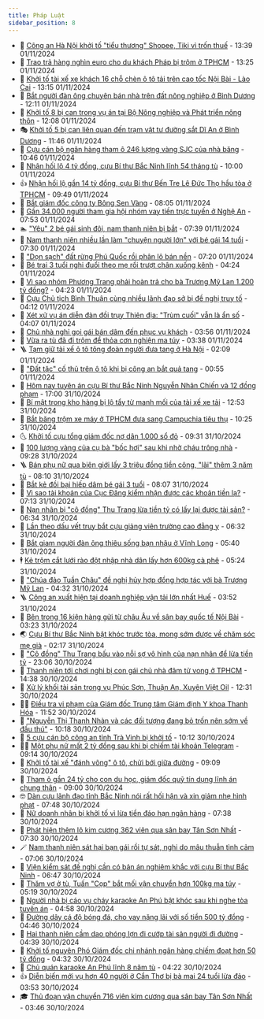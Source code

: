 ```yaml
---
title: Pháp Luật
sidebar_position: 8
---
```


<!-- dantri-phap-luat:START -->
- 🌊 [Công an Hà Nội khởi tố &quot;tiểu thương&quot; Shopee, Tiki vì trốn thuế](https://dantri.com.vn/phap-luat/cong-an-ha-noi-khoi-to-tieu-thuong-shopee-tiki-vi-tron-thue-20241101203244606.htm) - 13:39 01/11/2024
- 🐲 [Trao trả hàng nghìn euro cho du khách Pháp bị trộm ở TPHCM](https://dantri.com.vn/phap-luat/trao-tra-hang-nghin-euro-cho-du-khach-phap-bi-trom-o-tphcm-20241101194426484.htm) - 13:25 01/11/2024
- 🌁 [Khởi tố tài xế xe khách 16 chỗ chèn ô tô tải trên cao tốc Nội Bài - Lào Cai](https://dantri.com.vn/phap-luat/khoi-to-tai-xe-xe-khach-16-cho-chen-o-to-tai-tren-cao-toc-noi-bai-lao-cai-20241101201210224.htm) - 13:15 01/11/2024
- 🎃 [Bắt người đàn ông chuyên bán nhà trên đất nông nghiệp ở Bình Dương](https://dantri.com.vn/phap-luat/bat-nguoi-dan-ong-chuyen-ban-nha-tren-dat-nong-nghiep-o-binh-duong-20241101175552857.htm) - 12:11 01/11/2024
- 🦅 [Khởi tố 8 bị can trong vụ án tại Bộ Nông nghiệp và Phát triển nông thôn](https://dantri.com.vn/phap-luat/khoi-to-8-bi-can-trong-vu-an-tai-bo-nong-nghiep-va-phat-trien-nong-thon-20241101190415696.htm) - 12:08 01/11/2024
- 🎭 [Khởi tố 5 bị can liên quan đến trạm vật tư đường sắt Dĩ An ở Bình Dương](https://dantri.com.vn/phap-luat/khoi-to-5-bi-can-lien-quan-den-tram-vat-tu-duong-sat-di-an-o-binh-duong-20241101181510258.htm) - 11:46 01/11/2024
- 🤗 [Cựu cán bộ ngân hàng tham ô 246 lượng vàng SJC của nhà băng](https://dantri.com.vn/phap-luat/cuu-can-bo-ngan-hang-tham-o-246-luong-vang-sjc-cua-nha-bang-20241101174300503.htm) - 10:46 01/11/2024
- 🚀 [Nhận hối lộ 4 tỷ đồng, cựu Bí thư Bắc Ninh lĩnh 54 tháng tù](https://dantri.com.vn/phap-luat/nhan-hoi-lo-4-ty-dong-cuu-bi-thu-bac-ninh-linh-54-thang-tu-20241101105902023.htm) - 10:00 01/11/2024
- 👍 [Nhận hối lộ gần 14 tỷ đồng, cựu Bí thư Bến Tre Lê Đức Thọ hầu tòa ở TPHCM](https://dantri.com.vn/phap-luat/nhan-hoi-lo-gan-14-ty-dong-cuu-bi-thu-ben-tre-le-duc-tho-hau-toa-o-tphcm-20241101163355934.htm) - 09:49 01/11/2024
- 🧐 [Bắt giám đốc công ty Bông Sen Vàng](https://dantri.com.vn/phap-luat/bat-giam-doc-cong-ty-bong-sen-vang-20241101115644948.htm) - 08:05 01/11/2024
- 🫶 [Gần 34.000 người tham gia hội nhóm vay tiền trực tuyến ở Nghệ An](https://dantri.com.vn/phap-luat/gan-34000-nguoi-tham-gia-hoi-nhom-vay-tien-truc-tuyen-o-nghe-an-20241101131651104.htm) - 07:53 01/11/2024
- 🏊 [&quot;Yêu&quot; 2 bé gái sinh đôi, nam thanh niên bị bắt](https://dantri.com.vn/phap-luat/yeu-2-be-gai-sinh-doi-nam-thanh-nien-bi-bat-20241101122020541.htm) - 07:39 01/11/2024
- 🌋 [Nam thanh niên nhiều lần làm &quot;chuyện người lớn&quot; với bé gái 14 tuổi](https://dantri.com.vn/phap-luat/nam-thanh-nien-nhieu-lan-lam-chuyen-nguoi-lon-voi-be-gai-14-tuoi-20241101141957970.htm) - 07:30 01/11/2024
- 👹 [&quot;Dọn sạch&quot; đất rừng Phú Quốc rồi phân lô bán nền](https://dantri.com.vn/phap-luat/don-sach-dat-rung-phu-quoc-roi-phan-lo-ban-nen-20241101113740416.htm) - 07:20 01/11/2024
- 🫣 [Bé trai 3 tuổi nghi đuổi theo mẹ rồi trượt chân xuống kênh](https://dantri.com.vn/phap-luat/be-trai-3-tuoi-nghi-duoi-theo-me-roi-truot-chan-xuong-kenh-20241101104228137.htm) - 04:24 01/11/2024
- 🎃 [Vì sao nhóm Phương Trang phải hoàn trả cho bà Trương Mỹ Lan 1.200 tỷ đồng?](https://dantri.com.vn/phap-luat/vi-sao-nhom-phuong-trang-phai-hoan-tra-cho-ba-truong-my-lan-1200-ty-dong-20241101103307274.htm) - 04:23 01/11/2024
- 🌝 [Cựu Chủ tịch Bình Thuận cùng nhiều lãnh đạo sở bị đề nghị truy tố](https://dantri.com.vn/phap-luat/cuu-chu-tich-binh-thuan-cung-nhieu-lanh-dao-so-bi-de-nghi-truy-to-20241101105801091.htm) - 04:12 01/11/2024
- 🚀 [Xét xử vụ án diễn đàn đồi trụy Thiên địa: &quot;Trùm cuối&quot; vẫn là ẩn số](https://dantri.com.vn/phap-luat/xet-xu-vu-an-dien-dan-doi-truy-thien-dia-trum-cuoi-van-la-an-so-20241101101134461.htm) - 04:07 01/11/2024
- 🥷 [Chủ nhà nghỉ gọi gái bán dâm đến phục vụ khách](https://dantri.com.vn/phap-luat/chu-nha-nghi-goi-gai-ban-dam-den-phuc-vu-khach-20241101103733548.htm) - 03:56 01/11/2024
- 👺 [Vừa ra tù đã đi trộm để thỏa cơn nghiện ma túy](https://dantri.com.vn/phap-luat/vua-ra-tu-da-di-trom-de-thoa-con-nghien-ma-tuy-20241101102423845.htm) - 03:38 01/11/2024
- 🪜 [Tạm giữ tài xế ô tô tông đoàn người đưa tang ở Hà Nội](https://dantri.com.vn/phap-luat/tam-giu-tai-xe-o-to-tong-doan-nguoi-dua-tang-o-ha-noi-20241101090332196.htm) - 02:09 01/11/2024
- 🦄 [&quot;Đất tặc&quot; cố thủ trên ô tô khi bị công an bắt quả tang](https://dantri.com.vn/phap-luat/dat-tac-co-thu-tren-o-to-khi-bi-cong-an-bat-qua-tang-20241101074421763.htm) - 00:55 01/11/2024
- 🦍 [Hôm nay tuyên án cựu Bí thư Bắc Ninh Nguyễn Nhân Chiến và 12 đồng phạm](https://dantri.com.vn/phap-luat/hom-nay-tuyen-an-cuu-bi-thu-bac-ninh-nguyen-nhan-chien-va-12-dong-pham-20241031203950477.htm) - 17:00 31/10/2024
- 🌁 [Bí mật trong kho hàng bị lộ tẩy từ manh mối của tài xế xe tải](https://dantri.com.vn/phap-luat/bi-mat-trong-kho-hang-bi-lo-tay-tu-manh-moi-cua-tai-xe-xe-tai-20241031190837863.htm) - 12:53 31/10/2024
- 💯 [Bắt băng trộm xe máy ở TPHCM đưa sang Campuchia tiêu thụ](https://dantri.com.vn/phap-luat/bat-bang-trom-xe-may-o-tphcm-dua-sang-campuchia-tieu-thu-20241031171852696.htm) - 10:25 31/10/2024
- 🌜 [Khởi tố cựu tổng giám đốc nợ dân 1.000 sổ đỏ](https://dantri.com.vn/phap-luat/khoi-to-cuu-tong-giam-doc-no-dan-1000-so-do-20241031161650132.htm) - 09:31 31/10/2024
- 👹 [100 lượng vàng của cụ bà &quot;bốc hơi&quot; sau khi nhờ cháu trông nhà](https://dantri.com.vn/phap-luat/100-luong-vang-cua-cu-ba-boc-hoi-sau-khi-nho-chau-trong-nha-20241031153115136.htm) - 09:28 31/10/2024
- 🪜 [Bán phụ nữ qua biên giới lấy 3 triệu đồng tiền công, &quot;lãi&quot; thêm 3 năm tù](https://dantri.com.vn/phap-luat/ban-phu-nu-qua-bien-gioi-lay-3-trieu-dong-tien-cong-lai-them-3-nam-tu-20241031142920554.htm) - 08:10 31/10/2024
- 🦩 [Bắt kẻ đồi bại hiếp dâm bé gái 3 tuổi](https://dantri.com.vn/phap-luat/bat-ke-doi-bai-hiep-dam-be-gai-3-tuoi-20241031142645494.htm) - 08:07 31/10/2024
- 💂 [Vì sao tài khoản của Cục Đăng kiểm nhận được các khoản tiền lạ?](https://dantri.com.vn/phap-luat/vi-sao-tai-khoan-cua-cuc-dang-kiem-nhan-duoc-cac-khoan-tien-la-20241031140717428.htm) - 07:13 31/10/2024
- 💃 [Nạn nhân bị &quot;cô đồng&quot; Thu Trang lừa tiền tỷ có lấy lại được tài sản?](https://dantri.com.vn/phap-luat/nan-nhan-bi-co-dong-thu-trang-lua-tien-ty-co-lay-lai-duoc-tai-san-20241031080807585.htm) - 06:34 31/10/2024
- 🧐 [Lần theo dấu vết truy bắt cựu giảng viên trường cao đẳng y](https://dantri.com.vn/phap-luat/lan-theo-dau-vet-truy-bat-cuu-giang-vien-truong-cao-dang-y-20241031120319380.htm) - 06:32 31/10/2024
- 🤗 [Bắt giam người đàn ông thiêu sống bạn nhậu ở Vĩnh Long](https://dantri.com.vn/phap-luat/bat-giam-nguoi-dan-ong-thieu-song-ban-nhau-o-vinh-long-20241031114517969.htm) - 05:40 31/10/2024
- 🕴 [Kẻ trộm cắt lưới rào đột nhập nhà dân lấy hơn 600kg cà phê](https://dantri.com.vn/phap-luat/ke-trom-cat-luoi-rao-dot-nhap-nha-dan-lay-hon-600kg-ca-phe-20241031120005688.htm) - 05:24 31/10/2024
- 🐎 [&quot;Chúa đảo Tuần Châu&quot; đề nghị hủy hợp đồng hợp tác với bà Trương Mỹ Lan](https://dantri.com.vn/phap-luat/chua-dao-tuan-chau-de-nghi-huy-hop-dong-hop-tac-voi-ba-truong-my-lan-20241031100604239.htm) - 04:32 31/10/2024
- 🪜 [Công an xuất hiện tại doanh nghiệp vận tải lớn nhất Huế](https://dantri.com.vn/phap-luat/cong-an-xuat-hien-tai-doanh-nghiep-van-tai-lon-nhat-hue-20241030170557770.htm) - 03:52 31/10/2024
- 🤭 [Bên trong 16 kiện hàng gửi từ châu Âu về sân bay quốc tế Nội Bài](https://dantri.com.vn/phap-luat/ben-trong-16-kien-hang-gui-tu-chau-au-ve-san-bay-quoc-te-noi-bai-20241031085744670.htm) - 03:23 31/10/2024
- 🌏 [Cựu Bí thư Bắc Ninh bật khóc trước tòa, mong sớm được về chăm sóc mẹ già](https://dantri.com.vn/phap-luat/cuu-bi-thu-bac-ninh-bat-khoc-truoc-toa-mong-som-duoc-ve-cham-soc-me-gia-20241031083556998.htm) - 02:17 31/10/2024
- 🎃 [&quot;Cô đồng&quot; Thu Trang bấu vào nỗi sợ vô hình của nạn nhân để lừa tiền tỷ](https://dantri.com.vn/phap-luat/co-dong-thu-trang-bau-vao-noi-so-vo-hinh-cua-nan-nhan-de-lua-tien-ty-20241030114956428.htm) - 23:06 30/10/2024
- 🗽 [Thanh niên tới chơi nghi bị con gái chủ nhà đâm tử vong ở TPHCM](https://dantri.com.vn/phap-luat/thanh-nien-toi-choi-nghi-bi-con-gai-chu-nha-dam-tu-vong-o-tphcm-20241030213157658.htm) - 14:38 30/10/2024
- 🌁 [Xử lý khối tài sản trong vụ Phúc Sơn, Thuận An, Xuyên Việt Oil](https://dantri.com.vn/xa-hoi/xu-ly-khoi-tai-san-trong-vu-phuc-son-thuan-an-xuyen-viet-oil-20241030174019523.htm) - 12:31 30/10/2024
- 🧑‍💻 [Điều tra vi phạm của Giám đốc Trung tâm Giám định Y khoa Thanh Hóa](https://dantri.com.vn/phap-luat/dieu-tra-vi-pham-cua-giam-doc-trung-tam-giam-dinh-y-khoa-thanh-hoa-20241030174212540.htm) - 11:52 30/10/2024
- 🌮 [&quot;Nguyễn Thị Thanh Nhàn và các đối tượng đang bỏ trốn nên sớm về đầu thú&quot;](https://dantri.com.vn/xa-hoi/nguyen-thi-thanh-nhan-va-cac-doi-tuong-dang-bo-tron-nen-som-ve-dau-thu-20241030171018300.htm) - 10:18 30/10/2024
- 🤗 [5 cựu cán bộ công an tỉnh Trà Vinh bị khởi tố](https://dantri.com.vn/phap-luat/5-cuu-can-bo-cong-an-tinh-tra-vinh-bi-khoi-to-20241030162007650.htm) - 10:12 30/10/2024
- 👨‍🏫 [Một phụ nữ mất 2 tỷ đồng sau khi bị chiếm tài khoản Telegram](https://dantri.com.vn/phap-luat/mot-phu-nu-mat-2-ty-dong-sau-khi-bi-chiem-tai-khoan-telegram-20241030144631476.htm) - 09:14 30/10/2024
- 🎉 [Khởi tố tài xế &quot;đánh võng&quot; ô tô, chửi bới giữa đường](https://dantri.com.vn/phap-luat/khoi-to-tai-xe-danh-vong-o-to-chui-boi-giua-duong-20241030154935817.htm) - 09:09 30/10/2024
- 🤗 [Tham ô gần 24 tỷ cho con du học, giám đốc quỹ tín dụng lĩnh án chung thân](https://dantri.com.vn/phap-luat/tham-o-gan-24-ty-cho-con-du-hoc-giam-doc-quy-tin-dung-linh-an-chung-than-20241030145427048.htm) - 09:00 30/10/2024
- 🤓 [Dàn cựu lãnh đạo tỉnh Bắc Ninh nói rất hối hận và xin giảm nhẹ hình phạt](https://dantri.com.vn/phap-luat/dan-cuu-lanh-dao-tinh-bac-ninh-noi-rat-hoi-han-va-xin-giam-nhe-hinh-phat-20241030143658757.htm) - 07:48 30/10/2024
- 👹 [Nữ doanh nhân bị khởi tố vì lừa tiền đáo hạn ngân hàng](https://dantri.com.vn/phap-luat/nu-doanh-nhan-bi-khoi-to-vi-lua-tien-dao-han-ngan-hang-20241030135924538.htm) - 07:38 30/10/2024
- 🐘 [Phát hiện thêm lô kim cương 362 viên qua sân bay Tân Sơn Nhất](https://dantri.com.vn/phap-luat/phat-hien-them-lo-kim-cuong-362-vien-qua-san-bay-tan-son-nhat-20241030135708356.htm) - 07:30 30/10/2024
- 🪄 [Nam thanh niên sát hại bạn gái rồi tự sát, nghi do mâu thuẫn tình cảm](https://dantri.com.vn/phap-luat/nam-thanh-nien-sat-hai-ban-gai-roi-tu-sat-nghi-do-mau-thuan-tinh-cam-20241030130137134.htm) - 07:06 30/10/2024
- 💄 [Viện kiểm sát đề nghị cần có bản án nghiêm khắc với cựu Bí thư Bắc Ninh](https://dantri.com.vn/phap-luat/vien-kiem-sat-de-nghi-can-co-ban-an-nghiem-khac-voi-cuu-bi-thu-bac-ninh-20241030132645013.htm) - 06:47 30/10/2024
- 🐎 [Thăm vợ ở tù, Tuấn &quot;Cọp&quot; bắt mối vận chuyển hơn 100kg ma túy](https://dantri.com.vn/phap-luat/tham-vo-o-tu-tuan-cop-bat-moi-van-chuyen-hon-100kg-ma-tuy-20241030115236946.htm) - 05:19 30/10/2024
- 💯 [Người nhà bị cáo vụ cháy karaoke An Phú bật khóc sau khi nghe tòa tuyên án](https://dantri.com.vn/phap-luat/nguoi-nha-bi-cao-vu-chay-karaoke-an-phu-bat-khoc-sau-khi-nghe-toa-tuyen-an-20241030114542471.htm) - 04:58 30/10/2024
- 💯 [Đường dây cá độ bóng đá, cho vay nặng lãi với số tiền 500 tỷ đồng](https://dantri.com.vn/phap-luat/duong-day-ca-do-bong-da-cho-vay-nang-lai-voi-so-tien-500-ty-dong-20241030111301958.htm) - 04:46 30/10/2024
- 🌈 [Hai thanh niên cầm dao phóng lợn đi cướp tài sản người đi đường](https://dantri.com.vn/phap-luat/hai-thanh-nien-cam-dao-phong-lon-di-cuop-tai-san-nguoi-di-duong-20241030104424077.htm) - 04:39 30/10/2024
- 🧠 [Khởi tố nguyên Phó Giám đốc chi nhánh ngân hàng chiếm đoạt hơn 50 tỷ đồng](https://dantri.com.vn/phap-luat/khoi-to-nguyen-pho-giam-doc-chi-nhanh-ngan-hang-chiem-doat-hon-50-ty-dong-20241030105450318.htm) - 04:32 30/10/2024
- 🌈 [Chủ quán karaoke An Phú lĩnh 8 năm tù](https://dantri.com.vn/phap-luat/chu-quan-karaoke-an-phu-linh-8-nam-tu-20241030110829022.htm) - 04:22 30/10/2024
- 👍 [Diễn biến mới vụ hơn 40 người ở Cần Thơ bị bà mai 24 tuổi lừa đảo](https://dantri.com.vn/phap-luat/dien-bien-moi-vu-hon-40-nguoi-o-can-tho-bi-ba-mai-24-tuoi-lua-dao-20241030092628049.htm) - 03:53 30/10/2024
- 🎓 [Thủ đoạn vận chuyển 716 viên kim cương qua sân bay Tân Sơn Nhất](https://dantri.com.vn/phap-luat/thu-doan-van-chuyen-716-vien-kim-cuong-qua-san-bay-tan-son-nhat-20241030091343043.htm) - 03:46 30/10/2024<!-- dantri-phap-luat:END -->
